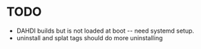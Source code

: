 # TODO

* DAHDI builds but is not loaded at boot -- need systemd setup.
* uninstall and splat tags should do more uninstalling
